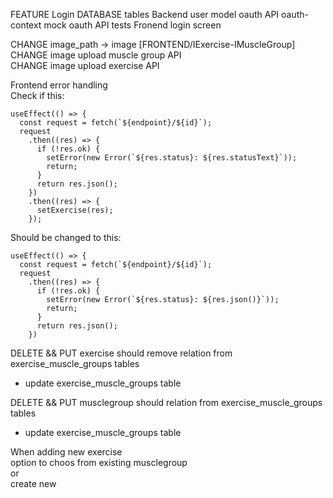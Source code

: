 FEATURE Login
  DATABASE tables
  Backend 
    user model
    oauth API
    oauth-context mock
    oauth API tests
  Fronend login screen

CHANGE image_path -> image [FRONTEND/IExercise-IMuscleGroup] <br />
CHANGE image upload muscle group API <br />
CHANGE image upload exercise API <br />

Frontend error handling <br />
Check if this:
  ```tsx
  useEffect(() => {
    const request = fetch(`${endpoint}/${id}`);
    request
      .then((res) => {
        if (!res.ok) {
          setError(new Error(`${res.status}: ${res.statusText}`));
          return;
        }
        return res.json();
      })
      .then((res) => {
        setExercise(res);
      });
  ```
Should be changed to this:
  ```tsx
  useEffect(() => {
    const request = fetch(`${endpoint}/${id}`);
    request
      .then((res) => {
        if (!res.ok) {
          setError(new Error(`${res.status}: ${res.json()}`));
          return;
        }
        return res.json();
      })
  ```

DELETE && PUT exercise should remove relation from exercise_muscle_groups tables <br />
  - update exercise_muscle_groups table <br />

DELETE && PUT musclegroup should relation from exercise_muscle_groups tables <br />
  - update exercise_muscle_groups table <br />


When adding new exercise <br />
  option to choos from existing musclegroup  <br />
    or  <br />
  create new <br />